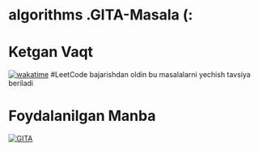 #  algorithms .GITA-Masala (:
# Ketgan Vaqt     
<a href="https://wakatime.com/badge/user/39e0074e-66bc-44b7-9021-865fa990521e/project/33892f06-b2e3-4d57-86d3-deec518070a0"><img src="https://wakatime.com/badge/user/39e0074e-66bc-44b7-9021-865fa990521e/project/33892f06-b2e3-4d57-86d3-deec518070a0.svg" alt="wakatime"></a>
#LeetCode bajarishdan oldin bu masalalarni  yechish tavsiya beriladi
# Foydalanilgan Manba
<a href="https://drive.google.com/file/d/1pKasEzN9iatEFdr48EOoFbqRRo0hle7Y/view"><img src="https://yt3.ggpht.com/Z9mUkwyA8LiVe0niH-7RFk0UvgfKF3298i27g-MomHFM8hly6rv9qa-pzXeKqeXdC5etcCy0CQ=s900-c-k-c0x00ffffff-no-rj" alt="GITA"></a>
